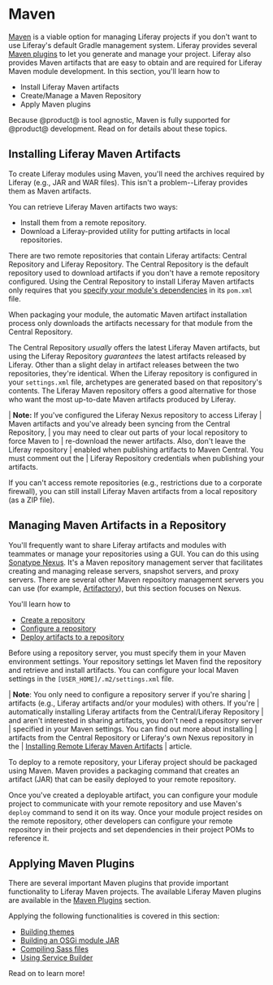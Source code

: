 # Maven

[Maven](https://maven.apache.org/) is a viable option for managing Liferay
projects if you don't want to use Liferay's default Gradle management system.
Liferay provides several
[Maven plugins](/developer/reference/-/knowledge_base/7-2/maven-plugins) to let you
generate and manage your project. Liferay also provides Maven artifacts that are
easy to obtain and are required for Liferay Maven module development. In this
section, you'll learn how to

- Install Liferay Maven artifacts
- Create/Manage a Maven Repository
- Apply Maven plugins

Because @product@ is tool agnostic, Maven is fully supported for @product@
development. Read on for details about these topics.

## Installing Liferay Maven Artifacts

To create Liferay modules using Maven, you'll need the archives required by
Liferay (e.g., JAR and WAR files). This isn't a problem--Liferay provides
them as Maven artifacts. 

You can retrieve Liferay Maven artifacts two ways: 

- Install them from a remote repository. 
- Download a Liferay-provided utility for putting artifacts in local
  repositories. 

There are two remote repositories that contain Liferay artifacts: Central
Repository and Liferay Repository. The Central Repository is the default
repository used to download artifacts if you don't have a remote repository
configured. Using the Central Repository to install Liferay Maven artifacts only
requires that you 
[specify your module's dependencies](/developer/customization/-/knowledge_base/7-2/configuring-dependencies) 
in its `pom.xml` file. 

When packaging your module, the automatic Maven artifact installation process
only downloads the artifacts necessary for that module from the Central
Repository. 

The Central Repository *usually* offers the latest Liferay Maven artifacts, but
using the Liferay Repository *guarantees* the latest artifacts released by
Liferay. Other than a slight delay in artifact releases between the two
repositories, they're identical. When the Liferay repository is configured in
your `settings.xml` file, archetypes are generated based on that repository's
contents. The Liferay Maven repository offers a good alternative for those who
want the most up-to-date Maven artifacts produced by Liferay. 

| **Note:** If you've configured the Liferay Nexus repository to access Liferay
| Maven artifacts and you've already been syncing from the Central Repository,
| you may need to clear out parts of your local repository to force Maven to
| re-download the newer artifacts. Also, don't leave the Liferay repository
| enabled when publishing artifacts to Maven Central. You must comment out the
| Liferay Repository credentials when publishing your artifacts.

If you can't access remote repositories (e.g., restrictions due to a corporate
firewall), you can still install Liferay Maven artifacts from a local
repository (as a ZIP file).

## Managing Maven Artifacts in a Repository

You'll frequently want to share Liferay artifacts and modules with teammates or
manage your repositories using a GUI. You can do this using
[Sonatype Nexus](http://www.sonatype.org/nexus/). It's a Maven repository
management server that facilitates creating and managing release servers,
snapshot servers, and proxy servers. There are several other Maven repository
management servers you can use (for example,
[Artifactory](https://www.jfrog.com/artifactory/)), but this section focuses on
Nexus.

You'll learn how to

- [Create a repository](/developer/reference/-/knowledge_base/7-2/creating-a-maven-repository)
- [Configure a repository](/developer/reference/-/knowledge_base/7-2/configuring-local-maven-settings-to-access-repositories)
- [Deploy artifacts to a repository](/developer/reference/-/knowledge_base/7-2/deploying-liferay-maven-artifacts-to-a-repository)

Before using a repository server, you must specify them in your Maven
environment settings. Your repository settings let Maven find the repository and
retrieve and install artifacts. You can configure your local Maven settings in
the `[USER_HOME]/.m2/settings.xml` file.

| **Note**: You only need to configure a repository server if you're sharing
| artifacts (e.g., Liferay artifacts and/or your modules) with others. If you're
| automatically installing Liferay artifacts from the Central/Liferay Repository
| and aren't interested in sharing artifacts, you don't need a repository server
| specified in your Maven settings. You can find out more about installing
| artifacts from the Central Repository or Liferay's own Nexus repository in the
| [Installing Remote Liferay Maven Artifacts](/developer/reference/-/knowledge_base/7-2/installing-remote-liferay-maven-artifacts)
| article.

To deploy to a remote repository, your Liferay project should be packaged using
Maven. Maven provides a packaging command that creates an artifact (JAR) that
can be easily deployed to your remote repository.

Once you've created a deployable artifact, you can configure your module project
to communicate with your remote repository and use Maven's `deploy` command to
send it on its way. Once your module project resides on the remote repository,
other developers can configure your remote repository in their projects and set
dependencies in their project POMs to reference it.

## Applying Maven Plugins

There are several important Maven plugins that provide important functionality
to Liferay Maven projects. The available Liferay Maven plugins are available in
the [Maven Plugins](/developer/reference/-/knowledge_base/7-2/maven-plugins)
section.

Applying the following functionalities is covered in this section:

- [Building themes](/developer/reference/-/knowledge_base/7-2/building-a-theme-with-maven)
- [Building an OSGi module JAR](/developer/reference/-/knowledge_base/7-2/building-an-osgi-module-jar-with-maven)
- [Compiling Sass files](/developer/reference/-/knowledge_base/7-2/compiling-sass-files-in-a-maven-project)
- [Using Service Builder](/developer/reference/-/knowledge_base/7-2/using-service-builder-in-a-maven-project)

Read on to learn more!
